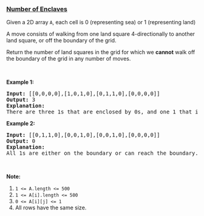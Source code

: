 ### [Number of Enclaves](https://leetcode.com/problems/number-of-enclaves)

<p>Given a 2D array <code>A</code>, each cell is 0 (representing sea) or 1 (representing land)</p>

<p>A move consists of walking from one land square 4-directionally to another land square, or off the boundary of the grid.</p>

<p>Return the number of land squares in the grid for which we <strong>cannot</strong> walk off the boundary of the grid in any number of moves.</p>

<p>&nbsp;</p>

<p><strong>Example 1:</strong></p>

<pre>
<strong>Input: </strong><span id="example-input-1-1">[[0,0,0,0],[1,0,1,0],[0,1,1,0],[0,0,0,0]]</span>
<strong>Output: </strong><span id="example-output-1">3</span>
<strong>Explanation: </strong>
There are three 1s that are enclosed by 0s, and one 1 that isn&#39;t enclosed because its on the boundary.</pre>

<p><strong>Example 2:</strong></p>

<pre>
<strong>Input: </strong><span id="example-input-2-1">[[0,1,1,0],[0,0,1,0],[0,0,1,0],[0,0,0,0]]</span>
<strong>Output: </strong><span id="example-output-2">0</span>
<strong>Explanation: </strong>
All 1s are either on the boundary or can reach the boundary.
</pre>

<p>&nbsp;</p>

<p><strong>Note:</strong></p>

<ol>
	<li><code>1 &lt;= A.length &lt;= 500</code></li>
	<li><code>1 &lt;= A[i].length &lt;= 500</code></li>
	<li><code>0 &lt;= A[i][j] &lt;= 1</code></li>
	<li>All rows have the same size.</li>
</ol>